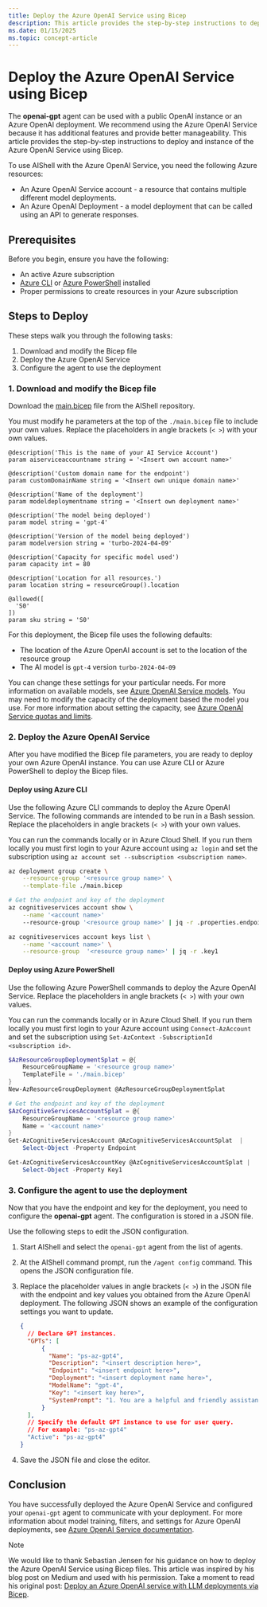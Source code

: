 ```yaml
---
title: Deploy the Azure OpenAI Service using Bicep
description: This article provides the step-by-step instructions to deploy and instance of the Azure OpenAI Service using Bicep.
ms.date: 01/15/2025
ms.topic: concept-article
---
```

# Deploy the Azure OpenAI Service using Bicep

The **openai-gpt** agent can be used with a public OpenAI instance or an Azure OpenAI deployment. We
recommend using the Azure OpenAI Service because it has additional features and provide better
manageability. This article provides the step-by-step instructions to deploy and instance of the
Azure OpenAI Service using Bicep.

To use AIShell with the Azure OpenAI Service, you need the following Azure resources:

- An Azure OpenAI Service account - a resource that contains multiple different model deployments.
- An Azure OpenAI Deployment - a model deployment that can be called using an API to generate
  responses.

## Prerequisites

Before you begin, ensure you have the following:

- An active Azure subscription
- [Azure CLI][04] or [Azure PowerShell][05] installed
- Proper permissions to create resources in your Azure subscription

## Steps to Deploy

These steps walk you through the following tasks:

1. Download and modify the Bicep file
1. Deploy the Azure OpenAI Service
1. Configure the agent to use the deployment

### 1. Download and modify the Bicep file

Download the [main.bicep][07] file from the AIShell repository.

You must modify he parameters at the top of the `./main.bicep` file to include your own values.
Replace the placeholders in angle brackets (`< >`) with your own values.

```bicep
@description('This is the name of your AI Service Account')
param aiserviceaccountname string = '<Insert own account name>'

@description('Custom domain name for the endpoint')
param customDomainName string = '<Insert own unique domain name>'

@description('Name of the deployment')
param modeldeploymentname string = '<Insert own deployment name>'

@description('The model being deployed')
param model string = 'gpt-4'

@description('Version of the model being deployed')
param modelversion string = 'turbo-2024-04-09'

@description('Capacity for specific model used')
param capacity int = 80

@description('Location for all resources.')
param location string = resourceGroup().location

@allowed([
  'S0'
])
param sku string = 'S0'
```

For this deployment, the Bicep file uses the following defaults:

- The location of the Azure OpenAI account is set to the location of the resource group
- The AI model is `gpt-4` version `turbo-2024-04-09`

You can change these settings for your particular needs. For more information on available models,
see [Azure OpenAI Service models][01]. You may need to modify the capacity of the deployment based
the model you use. For more information about setting the capacity, see
[Azure OpenAI Service quotas and limits][02].

### 2. Deploy the Azure OpenAI Service

After you have modified the Bicep file parameters, you are ready to deploy your own Azure OpenAI
instance. You can use Azure CLI or Azure PowerShell to deploy the Bicep files.

#### Deploy using Azure CLI

Use the following Azure CLI commands to deploy the Azure OpenAI Service. The following commands are
intended to be run in a Bash session. Replace the placeholders in angle brackets (`< >`) with your
own values.

You can run the commands locally or in Azure Cloud Shell. If you run them locally you must first
login to your Azure account using `az login` and set the subscription using
`az account set --subscription <subscription name>`.

```sh
az deployment group create \
    --resource-group '<resource group name>' \
    --template-file ./main.bicep

# Get the endpoint and key of the deployment
az cognitiveservices account show \
    --name '<account name>'
    --resource-group '<resource group name>' | jq -r .properties.endpoint

az cognitiveservices account keys list \
    --name '<account name>' \
    --resource-group  '<resource group name>' | jq -r .key1
```

#### Deploy using Azure PowerShell

Use the following Azure PowerShell commands to deploy the Azure OpenAI Service. Replace the
placeholders in angle brackets (`< >`) with your own values.

You can run the commands locally or in Azure Cloud Shell. If you run them locally you must first
login to your Azure account using `Connect-AzAccount` and set the subscription using
`Set-AzContext -SubscriptionId <subscription id>`.

```powershell
$AzResourceGroupDeploymentSplat = @{
    ResourceGroupName = '<resource group name>'
    TemplateFile = './main.bicep'
}
New-AzResourceGroupDeployment @AzResourceGroupDeploymentSplat

# Get the endpoint and key of the deployment
$AzCognitiveServicesAccountSplat = @{
    ResourceGroupName = '<resource group name>'
    Name = '<account name>'
}
Get-AzCognitiveServicesAccount @AzCognitiveServicesAccountSplat  |
    Select-Object -Property Endpoint

Get-AzCognitiveServicesAccountKey @AzCognitiveServicesAccountSplat |
    Select-Object -Property Key1
```

### 3. Configure the agent to use the deployment

Now that you have the endpoint and key for the deployment, you need to configure the **openai-gpt**
agent. The configuration is stored in a JSON file.

Use the following steps to edit the JSON configuration.

1. Start AIShell and select the `openai-gpt` agent from the list of agents.
1. At the AIShell command prompt, run the `/agent config` command. This opens the JSON configuration
   file.
1. Replace the placeholder values in angle brackets (`< >`) in the JSON file with the endpoint and
   key values you obtained from the Azure OpenAI deployment. The following JSON shows an example of
   the configuration settings you want to update.

   ```json
   {
     // Declare GPT instances.
     "GPTs": [
         {
           "Name": "ps-az-gpt4",
           "Description": "<insert description here>",
           "Endpoint": "<insert endpoint here>",
           "Deployment": "<insert deployment name here>",
           "ModelName": "gpt-4",
           "Key": "<insert key here>",
           "SystemPrompt": "1. You are a helpful and friendly assistant with expertise in PowerShell scripting and command line.\n2. Assume user is using the operating system `osx` unless otherwise specified.\n3. Use the `code block` syntax in markdown to encapsulate any part in responses that is code, YAML, JSON or XML, but not table.\n4. When encapsulating command line code, use '```powershell' if it's PowerShell command; use '```sh' if it's non-PowerShell CLI command.\n5. When generating CLI commands, never ever break a command into multiple lines. Instead, always list all parameters and arguments of the command on the same line.\n6. Please keep the response concise but to the point. Do not overexplain."
         }
     ],
     // Specify the default GPT instance to use for user query.
     // For example: "ps-az-gpt4"
     "Active": "ps-az-gpt4"
   }
   ```

1. Save the JSON file and close the editor.

## Conclusion

You have successfully deployed the Azure OpenAI Service and configured your `openai-gpt` agent to
communicate with your deployment. For more information about model training, filters, and settings
for Azure OpenAI deployments, see [Azure OpenAI Service documentation][03].

> [!NOTE]
> We would like to thank Sebastian Jensen for his guidance on how to deploy the Azure OpenAI Service
> using Bicep files. This article was inspired by his blog post on Medium and used with his
> permission. Take a moment to read his original post:
> [Deploy an Azure OpenAI service with LLM deployments via Bicep][06].

<!-- link references -->
[01]: /azure/ai-services/openai/concepts/models?tabs=global-standard%2Cstandard-chat-
[02]: /azure/ai-services/openai/quotas-limits
[03]: /azure/cognitive-services/openai/
[04]: /cli/azure/install-azure-cli
[05]: /powershell/azure/install-azure-powershell
[06]: https://medium.com/medialesson/deploy-an-azure-openai-service-with-llm-deployments-via-bicep-244411472d40
[07]: https://raw.githubusercontent.com/PowerShell/AIShell/refs/heads/main/docs/development/AzureOAIDeployment/main.bicep

